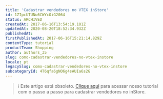 ```yaml
---
title: 'Cadastrar vendedores no VTEX inStore'
id: 1ZIpcUTUNu6CWYcOiG2064
status: ARCHIVED
createdAt: 2017-06-16T13:54:19.101Z
updatedAt: 2020-08-20T18:52:34.932Z
publishedAt: 
firstPublishedAt: 2017-06-16T15:21:14.829Z
contentType: tutorial
productTeam: Shopping
author: authors_35
slug: como-cadastrar-vendedores-no-vtex-instore
locale: pt
legacySlug: como-cadastrar-vendedores-no-vtex-instore
subcategoryId: 4T6qfa6gNO6g4sAUIa6s2G
---
```


>ℹ️ Este artigo está obsoleto. [Clique aqui](https://help.vtex.com/pt/tracks/instore-setup?step=2) para acessar nosso tutorial com o passo a passo para cadastrar vendedores no inStore.
